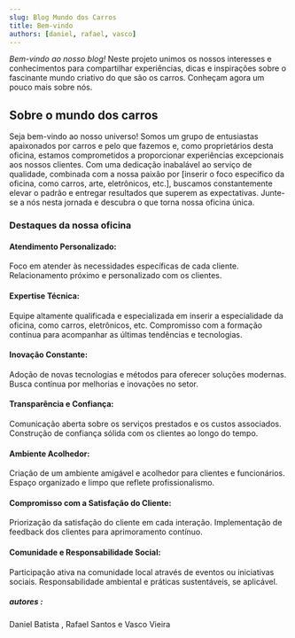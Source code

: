 ```yaml
---
slug: Blog Mundo dos Carros
title: Bem-vindo
authors: [daniel, rafael, vasco]
---
```


*Bem-vindo ao nosso blog!* 
Neste projeto unimos os nossos interesses e conhecimentos para compartilhar experiências, dicas e inspirações sobre o fascinante mundo criativo do que são os carros. 
Conheçam agora um pouco mais sobre nós.

## Sobre o mundo dos carros
Seja bem-vindo ao nosso universo! Somos um grupo de entusiastas apaixonados por carros e pelo que fazemos e, como proprietários desta oficina, estamos comprometidos a proporcionar experiências excepcionais aos nossos clientes. Com uma dedicação inabalável ao serviço de qualidade, combinada com a nossa paixão por [inserir o foco específico da oficina, como carros, arte, eletrônicos, etc.], buscamos constantemente elevar o padrão e entregar resultados que superem as expectativas. Junte-se a nós nesta jornada e descubra o que torna nossa oficina única.

### Destaques da nossa oficina

#### Atendimento Personalizado:
Foco em atender às necessidades específicas de cada cliente.
Relacionamento próximo e personalizado com os clientes.

#### Expertise Técnica:
Equipe altamente qualificada e especializada em inserir a especialidade da oficina, como carros, eletrônicos, etc.
Compromisso com a formação contínua para acompanhar as últimas tendências e tecnologias.

#### Inovação Constante:
Adoção de novas tecnologias e métodos para oferecer soluções modernas.
Busca contínua por melhorias e inovações no setor.

#### Transparência e Confiança:
Comunicação aberta sobre os serviços prestados e os custos associados.
Construção de confiança sólida com os clientes ao longo do tempo.

#### Ambiente Acolhedor:
Criação de um ambiente amigável e acolhedor para clientes e funcionários.
Espaço organizado e limpo que reflete profissionalismo.

#### Compromisso com a Satisfação do Cliente:
Priorização da satisfação do cliente em cada interação.
Implementação de feedback dos clientes para aprimoramento contínuo.

#### Comunidade e Responsabilidade Social:
Participação ativa na comunidade local através de eventos ou iniciativas sociais.
Responsabilidade ambiental e práticas sustentáveis, se aplicável.

##### autores :
Daniel Batista , Rafael Santos e Vasco Vieira
